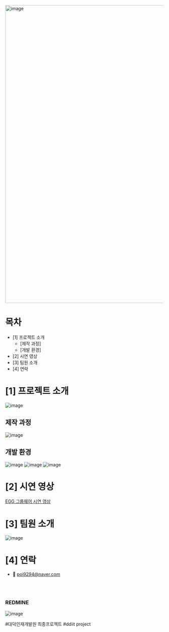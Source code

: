 <!--프로젝트 대문 이미지-->
<img width="944" alt="image" src="https://github.com/user-attachments/assets/ca98afff-e5ef-4e8f-b30e-a86fe579024c">



<!--목차-->
# 목차
- [1] 프로젝트 소개
  - [제작 과정]
  - [개발 환경]
- [2] 시연 영상
- [3] 팀원 소개
- [4] 연락


# [1] 프로젝트 소개
![image](https://github.com/user-attachments/assets/52357bf0-020b-46bc-b70d-0b688c9fb78b)

## 제작 과정
![image](https://github.com/user-attachments/assets/18021f40-5147-481e-b9cc-604e1315d249)

## 개발 환경
![image](https://github.com/user-attachments/assets/649eb353-e3d0-4c71-ac1e-01b1bd682223)
![image](https://github.com/user-attachments/assets/1169085d-56e2-40d9-8d18-52d15881eb6e)
![image](https://github.com/user-attachments/assets/a3fc42b7-7c3d-4be8-a33b-79155bc13b07)



# [2] 시연 영상
<a href="https://youtu.be/qd1PR1OQhow">EGG 그룹웨어 시연 영상</a>


# [3] 팀원 소개
![image](https://github.com/user-attachments/assets/dfe631d4-7df5-474c-a834-6b94008e818a)

<!--
- 박상현 - PL > <a href="https://github.com/pshhyeon">sanghyeon's github</a>
-->

# [4] 연락
- 📧 poi9294@naver.com

<br><br>

### REDMINE

![image](https://github.com/user-attachments/assets/45e3f299-f935-41eb-b441-10992ab930b0)



#대덕인재개발원 최종프로젝트
#ddiit project
